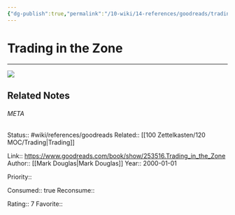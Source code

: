 ```yaml
---
{"dg-publish":true,"permalink":"/10-wiki/14-references/goodreads/trading-in-the-zone-0735201447/","title":"Trading in the Zone"}
---
```


# Trading in the Zone
---
![](https://i.gr-assets.com/images/S/compressed.photo.goodreads.com/books/1387608367l/253516.jpg)

## Related Notes




###### META
Status:: #wiki/references/goodreads
Related:: [[100 Zettelkasten/120 MOC/Trading\|Trading]]

Link:: https://www.goodreads.com/book/show/253516.Trading_in_the_Zone
Author:: [[Mark Douglas\|Mark Douglas]]
Year:: 2000-01-01

Priority:: 

Consumed:: true
Reconsume:: 

Rating:: 7
Favorite:: 
